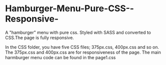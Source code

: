 # Hamburger-Menu-Pure-CSS--Responsive-
A "hamburger" menu with pure css. Styled with SASS and converted to CSS.The page is fully responsive.

In the CSS folder, you have five CSS files; 375px.css, 400px.css and so on. The 375px.css and 400px.css are for responsiveness of the page.
The main harmburger menu code can be found in the page1.css
